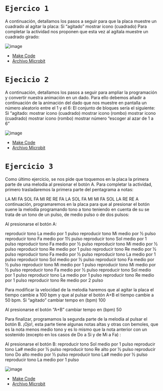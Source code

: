 # `Ejercico 1`

A continuación, detallamos los pasos a seguir para que la placa muestre un
cuadrado al agitar la placa:
Si “agitado”
 mostrar icono (cuadrado)
Para completar la actividad nos proponen que esta vez al agítala muestre un
cuadrado girado:

![image](https://user-images.githubusercontent.com/114906861/205583122-6854baab-d6a5-40d5-a8ef-287ec9f3e0d1.png)
- [Make Code](https://makecode.microbit.org/#editor)
- [Archivo Microbit](https://github.com/LarryWestbrook/Microbit/blob/main/microbit-modulos%20(1).hex)

# `Ejecicio 2` 

A continuación, detallamos los pasos a seguir para ampliar la programación y
convertir nuestra animación en un dado.
Para ello debemos añadir a continuación de la animación del dado que nos
muestre en pantalla un número aleatorio entre el 1 y el 6:
El conjunto de bloques sería el siguiente:
Si “agitado:
mostrar icono (cuadrado)
mostrar icono (rombo)
mostrar icono (cuadrado)
mostrar icono (rombo)
mostrar número “escoger al azar de 1 a 6”

![image](https://user-images.githubusercontent.com/114906861/205584621-56510682-3e73-4f8b-a997-d322a9a9f063.png)
- [Make Code](https://makecode.microbit.org/#editor)
- [Archivo Microbit](https://github.com/LarryWestbrook/Microbit/blob/main/microbit-modulos%20(2).hex)


# `Ejercicio 3`

Como último ejercicio, se nos pide que toquemos en la placa la primera parte de
una melodía al presionar el botón A.
Para completar la actividad, primero trasladaremos la primera parte del
pentagrama a notas:

LA MI FA SOL FA MI RE RE FA LA SOL FA MI MI FA SOL LA RE RE
A continuación, programaremos en la placa para que al presionar el botón suene
la melodía programando tono a tono teniendo en cuenta de su se trata de un tono
de un pulso, de medio pulso o de dos pulsos:

Al presionarse el botón A:

reproducir tono La medio por 1 pulso
reproducir tono Mi medio por ½ pulso
reproducir tono Fa medio por 1½ pulso
reproducir tono Sol medio por 1 pulso
reproducir tono Fa medio por ½ pulso
reproducir tono Mi medio por ½ pulso
reproducir tono Re medio por 1 pulso
reproducir tono Re medio por ½ pulso
reproducir tono Fa medio por ½ pulso
reproducir tono La medio por 1 pulso
reproducir tono Sol medio por ½ pulso
reproducir tono Fa medio por ½ pulso
reproducir tono Mi medio por 1 pulso
reproducir tono Mi medio por ½ pulso
reproducir tono Fa medio por ½ pulso
reproducir tono Sol medio por 1 pulso
reproducir tono La medio por 1 pulso
reproducir tono Re medio por 1 pulso
reproducir tono Re medio por 2 pulso

Para modificar la velocidad de la melodía haremos que al agitar la placa el tiempo
cambie a 100 bpm y que al pulsar el botón A+B el tiempo cambie a 50 bpm.
Si “agitado”
cambiar tempo en (bpm) 100

Al presionarse el botón “A+B”
cambiar tempo en (bpm) 50

Para finalizar, programamos la segunda parte de la melodía al pulsar el botón B.
¡Ojo!, esta parte tiene algunas notas altas y otras con bemoles, que es la nota
menos medio tono y es lo mismo que la nota anterior con un sostenido (excepto
en los casos de Do a Si y de Mi a Fa) :

Al presionarse el botón B:
reproducir tono Sol medio por 1 pulso
reproducir tono La# medio por ½ pulso
reproducir tono Re alto por ½ pulso
reproducir tono Do alto medio por ½ pulso
reproducir tono La# medio por ½ pulso 
reproducir tono La medio por 1 pulso

![image](https://user-images.githubusercontent.com/114906861/205589940-2a2c6d44-4e01-4320-b590-0518caa13cc8.png)
- [Make Code](https://makecode.microbit.org/#editor)
- [Archivo Microbit](https://github.com/LarryWestbrook/Microbit/blob/main/microbit-modulos%20(3).hex)
